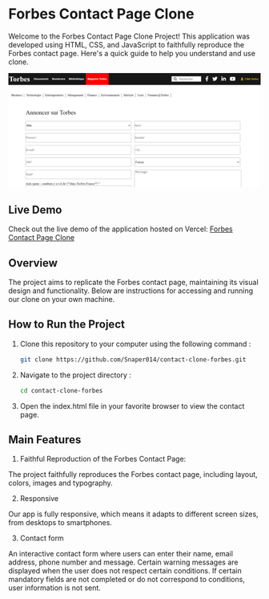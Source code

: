 # Forbes Contact Page Clone

Welcome to the Forbes Contact Page Clone Project! This application was developed using HTML, CSS, and JavaScript to faithfully reproduce the Forbes contact page. Here's a quick guide to help you understand and use clone.

![Clone de la Page de Contact Forbes](/build/public/image-torbes.png)

## Live Demo

Check out the live demo of the application hosted on Vercel: [Forbes Contact Page Clone](https://contact-clone-forbes.vercel.app/)

## Overview

The project aims to replicate the Forbes contact page, maintaining its visual design and functionality. Below are instructions for accessing and running our clone on your own machine.

## How to Run the Project

1. Clone this repository to your computer using the following command :
    ```bash
    git clone https://github.com/Snaper014/contact-clone-forbes.git

2. Navigate to the project directory :
    ```bash
    cd contact-clone-forbes

3. Open the index.html file in your favorite browser to view the contact page.

## Main Features

1. Faithful Reproduction of the Forbes Contact Page:

The project faithfully reproduces the Forbes contact page, including layout, colors, images and typography.

2. Responsive

Our app is fully responsive, which means it adapts to different screen sizes, from desktops to smartphones.

3. Contact form

An interactive contact form where users can enter their name, email address, phone number and message. Certain warning messages are displayed when the user does not respect certain conditions.
If certain mandatory fields are not completed or do not correspond to
conditions, user information is not sent.





